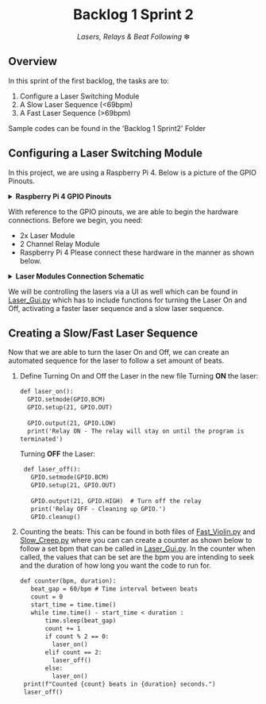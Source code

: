 <h1 align="center">
  Backlog 1 Sprint 2
</h1>

<p align="center">
  <i align="center">Lasers, Relays & Beat Following </i>❇
</p>

## Overview
In this sprint of the first backlog, the tasks are to:
1. Configure a Laser Switching Module
2. A Slow Laser Sequence (<69bpm)
3. A Fast Laser Sequence (>69bpm)

Sample codes can be found in the 'Backlog 1 Sprint2' Folder

## Configuring a Laser Switching Module
In this project, we are using a Raspberry Pi 4. Below is a picture of the GPIO Pinouts.

<details><summary><b>Raspberry Pi 4 GPIO Pinouts</b></summary>
  <br><img src="./Assets/RaspiGPIOpinouts.png" width=550 height =300 >
</details>

With reference to the GPIO pinouts, we are able to begin the hardware connections. Before we begin, you need:
* 2x Laser Module
* 2 Channel Relay Module
* Raspberry Pi 4
Please connect these hardware in the manner as shown below.
<details><summary><b>Laser Modules Connection Schematic</b></summary>
  <br><img src="./Assets/LaserConnectionSchematic.png" width=450 height =300>
  <br><img src="./Assets/gpiomapping.png"><br>
  In reference to the images above, the Laser Connection Schematic currently has the relay on Normally Closed (NC), however, we will have to swap the connection from NC to Normally Open (NO).
</details>

We will be controlling the lasers via a UI as well which can be found in [Laser_Gui.py](./Laser_Gui.py) which has to include functions for turning the Laser On and Off, activating a faster laser sequence and a slow laser sequence.

## Creating a Slow/Fast Laser Sequence
Now that we are able to turn the laser On and Off, we can create an automated sequence for the laser to follow a set amount of beats.
1. Define Turning On and Off the Laser in the new file
   Turning <b>ON</b> the laser:
    ```
    def laser_on():
      GPIO.setmode(GPIO.BCM)
      GPIO.setup(21, GPIO.OUT)
    
      GPIO.output(21, GPIO.LOW)
      print('Relay ON - The relay will stay on until the program is terminated')
    ```
      
   Turning <b>OFF</b> the Laser:
   ```  
    def laser_off():
      GPIO.setmode(GPIO.BCM)
      GPIO.setup(21, GPIO.OUT)
    
      GPIO.output(21, GPIO.HIGH)  # Turn off the relay
      print('Relay OFF - Cleaning up GPIO.')
      GPIO.cleanup()
   ```
2. Counting the beats:
   This can be found in both files of [Fast_Violin.py](./Fast_Violin.py) and [Slow_Creep.py](./Slow_Creep.py) where you can can create a counter as shown below to follow a set bpm that can be called in [Laser_Gui.py](./Laser_Gui.py). In the counter when called, the values that can be set are the bpm you are intending to seek and the duration of how long you want the code to run for.
   ```
   def counter(bpm, duration):
      beat_gap = 60/bpm # Time interval between beats
      count = 0
      start_time = time.time()
      while time.time() - start_time < duration :
          time.sleep(beat_gap)
          count += 1
          if count % 2 == 0:
            laser_on()
          elif count == 2:
            laser_off()
          else:
            laser_on()
    print(f"Counted {count} beats in {duration} seconds.")
    laser_off()
    ```
    
      
</details>
